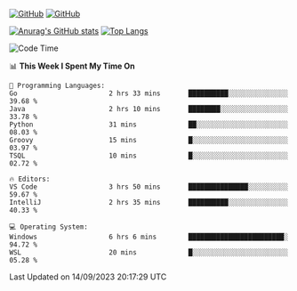[![GitHub](https://img.shields.io/github/followers/sharpxk?style=social)](https://github.com/sharpxk) [![GitHub](https://img.shields.io/github/stars/sharpxk?style=social)](https://github.com/sharpxk)

[![Anurag's GitHub stats](https://github-readme-stats-git-masterrstaa-rickstaa.vercel.app/api?username=sharpxk&hide=contribs,prs,issues&show_icons=true&theme=tokyonight)](https://github.com/anuraghazra/github-readme-stats)
[![Top Langs](https://github-readme-stats-git-masterrstaa-rickstaa.vercel.app/api/top-langs/?username=sharpxk&layout=compact&theme=tokyonight)](https://github.com/anuraghazra/github-readme-stats)

<!--START_SECTION:waka-->
![Code Time](http://img.shields.io/badge/Code%20Time-286%20hrs%2053%20mins-blue)

📊 **This Week I Spent My Time On** 

```text
💬 Programming Languages: 
Go                       2 hrs 33 mins       ██████████░░░░░░░░░░░░░░░   39.68 % 
Java                     2 hrs 10 mins       ████████░░░░░░░░░░░░░░░░░   33.78 % 
Python                   31 mins             ██░░░░░░░░░░░░░░░░░░░░░░░   08.03 % 
Groovy                   15 mins             █░░░░░░░░░░░░░░░░░░░░░░░░   03.97 % 
TSQL                     10 mins             █░░░░░░░░░░░░░░░░░░░░░░░░   02.72 % 

🔥 Editors: 
VS Code                  3 hrs 50 mins       ███████████████░░░░░░░░░░   59.67 % 
IntelliJ                 2 hrs 35 mins       ██████████░░░░░░░░░░░░░░░   40.33 % 

💻 Operating System: 
Windows                  6 hrs 6 mins        ████████████████████████░   94.72 % 
WSL                      20 mins             █░░░░░░░░░░░░░░░░░░░░░░░░   05.28 % 
```


 Last Updated on 14/09/2023 20:17:29 UTC
<!--END_SECTION:waka-->
